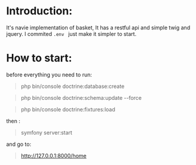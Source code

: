 Introduction:
===
It's navie implementation of basket, It has a restful api and simple twig and jquery. I commited `.env ` just make it simpler to start.

How to start:
===
before everything you need to run: 

> php bin/console doctrine:database:create  

> php bin/console doctrine:schema:update --force

> php bin/console doctrine:fixtures:load


then :

>  symfony server:start

and go to:
> http://127.0.0.1:8000/home

